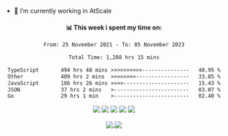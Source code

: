 - 🔭 I’m currently working in AtScale
<!-- - 🌱 I’m currently learning Architectures -->
<!-- - 👯 I’m looking to collaborate on anything
- 💬 Ask me about anything
- 🤔 I’m looking for help with ...
-
- 📫 How to reach me: ...
- 😄 Pronouns: ...
- ⚡ Fun fact: ...

<!--📊💬Waka-Time Section / 🌐WEBSITE: https://github.com/marketplace/actions/waka-readme -->
<div align="center">
<h4 align="center"> 📊 This week i spent my time on: </h4>
<div width="50%">

<!--START_SECTION:waka-->

```txt
From: 25 November 2021 - To: 05 November 2023

Total Time: 1,208 hrs 15 mins

TypeScript       494 hrs 48 mins >>>>>>>>>>---------------   40.95 %
Other            409 hrs 2 mins  >>>>>>>>-----------------   33.85 %
JavaScript       186 hrs 26 mins >>>>---------------------   15.43 %
JSON             37 hrs 2 mins   >------------------------   03.07 %
Go               29 hrs 1 min    >------------------------   02.40 %
```

<!--END_SECTION:waka-->

  ![](http://github-profile-summary-cards.vercel.app/api/cards/profile-details?username=lachezar-dimitrov&theme=monokai)
  ![](http://github-profile-summary-cards.vercel.app/api/cards/repos-per-language?username=lachezar-dimitrov&theme=monokai)
  ![](http://github-profile-summary-cards.vercel.app/api/cards/most-commit-language?username=lachezar-dimitrov&theme=monokai)
  ![](http://github-profile-summary-cards.vercel.app/api/cards/stats?username=lachezar-dimitrov&theme=monokai)
  ![](http://github-profile-summary-cards.vercel.app/api/cards/productive-time?username=lachezar-dimitrov&theme=monokai&utcOffset=8)

<a href="https://github.com/anuraghazra/github-readme-stats">
  <img align="center" src="https://github-readme-stats.vercel.app/api/top-langs/?username=lachezar-dimitrov&layout=compact&theme=dark&card_width=445&langs_count=10" />
</a>

<a href="https://github.com/anuraghazra/convoychat">
  <img align="center" src="https://github-readme-stats.vercel.app/api?username=lachezar-dimitrov&theme=dark&show_icons=true&count_private=true&include_all_commits=true" />
</a>

<!-- <a href="https://github.com/anuraghazra/github-readme-stats">
   <img align="center" src="https://github-readme-stats.vercel.app/api/wakatime?username=lachezar_dimitrov&theme=dark" />
</a> -->
